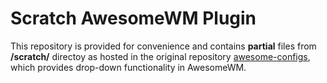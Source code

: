 # Scratch AwesomeWM Plugin

This repository is provided for convenience and contains **partial** files from **/scratch/** directoy as hosted in the original repository [awesome-configs](http://git.sysphere.org/awesome-configs), which provides drop-down functionality in AwesomeWM.

